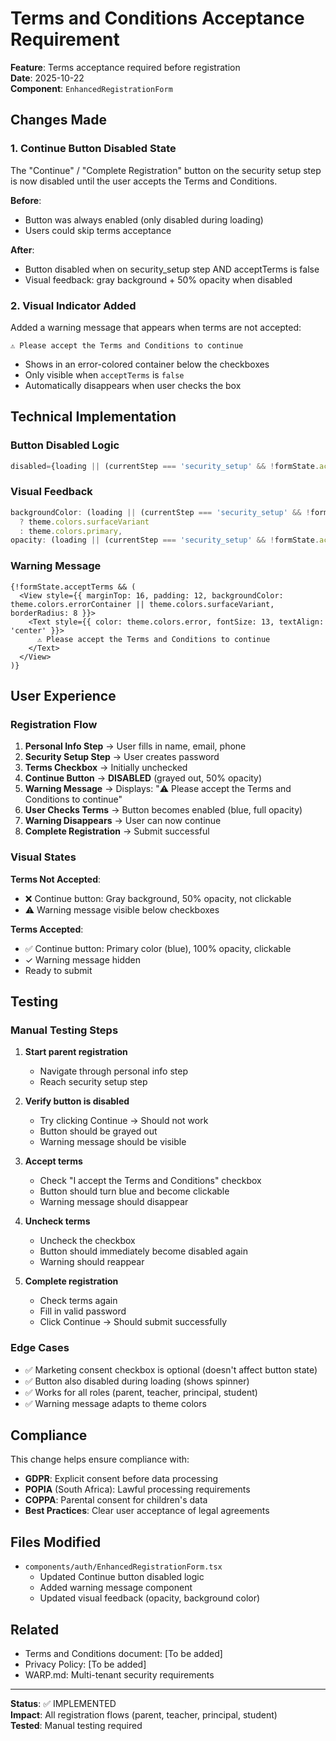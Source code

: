 # Terms and Conditions Acceptance Requirement

**Feature**: Terms acceptance required before registration  
**Date**: 2025-10-22  
**Component**: `EnhancedRegistrationForm`

## Changes Made

### 1. Continue Button Disabled State

The "Continue" / "Complete Registration" button on the security setup step is now disabled until the user accepts the Terms and Conditions.

**Before**:
- Button was always enabled (only disabled during loading)
- Users could skip terms acceptance

**After**:
- Button disabled when on security_setup step AND acceptTerms is false
- Visual feedback: gray background + 50% opacity when disabled

### 2. Visual Indicator Added

Added a warning message that appears when terms are not accepted:

```
⚠️ Please accept the Terms and Conditions to continue
```

- Shows in an error-colored container below the checkboxes
- Only visible when `acceptTerms` is `false`
- Automatically disappears when user checks the box

## Technical Implementation

### Button Disabled Logic

```typescript
disabled={loading || (currentStep === 'security_setup' && !formState.acceptTerms)}
```

### Visual Feedback

```typescript
backgroundColor: (loading || (currentStep === 'security_setup' && !formState.acceptTerms))
  ? theme.colors.surfaceVariant 
  : theme.colors.primary,
opacity: (loading || (currentStep === 'security_setup' && !formState.acceptTerms)) ? 0.5 : 1
```

### Warning Message

```tsx
{!formState.acceptTerms && (
  <View style={{ marginTop: 16, padding: 12, backgroundColor: theme.colors.errorContainer || theme.colors.surfaceVariant, borderRadius: 8 }}>
    <Text style={{ color: theme.colors.error, fontSize: 13, textAlign: 'center' }}>
      ⚠️ Please accept the Terms and Conditions to continue
    </Text>
  </View>
)}
```

## User Experience

### Registration Flow

1. **Personal Info Step** → User fills in name, email, phone
2. **Security Setup Step** → User creates password
3. **Terms Checkbox** → Initially unchecked
4. **Continue Button** → **DISABLED** (grayed out, 50% opacity)
5. **Warning Message** → Displays: "⚠️ Please accept the Terms and Conditions to continue"
6. **User Checks Terms** → Button becomes enabled (blue, full opacity)
7. **Warning Disappears** → User can now continue
8. **Complete Registration** → Submit successful

### Visual States

**Terms Not Accepted**:
- ❌ Continue button: Gray background, 50% opacity, not clickable
- ⚠️ Warning message visible below checkboxes

**Terms Accepted**:
- ✅ Continue button: Primary color (blue), 100% opacity, clickable
- ✓ Warning message hidden
- Ready to submit

## Testing

### Manual Testing Steps

1. **Start parent registration**
   - Navigate through personal info step
   - Reach security setup step

2. **Verify button is disabled**
   - Try clicking Continue → Should not work
   - Button should be grayed out
   - Warning message should be visible

3. **Accept terms**
   - Check "I accept the Terms and Conditions" checkbox
   - Button should turn blue and become clickable
   - Warning message should disappear

4. **Uncheck terms**
   - Uncheck the checkbox
   - Button should immediately become disabled again
   - Warning should reappear

5. **Complete registration**
   - Check terms again
   - Fill in valid password
   - Click Continue → Should submit successfully

### Edge Cases

- ✅ Marketing consent checkbox is optional (doesn't affect button state)
- ✅ Button also disabled during loading (shows spinner)
- ✅ Works for all roles (parent, teacher, principal, student)
- ✅ Warning message adapts to theme colors

## Compliance

This change helps ensure compliance with:
- **GDPR**: Explicit consent before data processing
- **POPIA** (South Africa): Lawful processing requirements
- **COPPA**: Parental consent for children's data
- **Best Practices**: Clear user acceptance of legal agreements

## Files Modified

- `components/auth/EnhancedRegistrationForm.tsx`
  - Updated Continue button disabled logic
  - Added warning message component
  - Updated visual feedback (opacity, background color)

## Related

- Terms and Conditions document: [To be added]
- Privacy Policy: [To be added]
- WARP.md: Multi-tenant security requirements

---

**Status**: ✅ IMPLEMENTED  
**Impact**: All registration flows (parent, teacher, principal, student)  
**Tested**: Manual testing required
